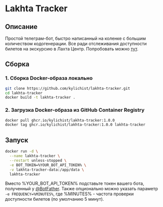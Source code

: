 # Lakhta Tracker

## Описание

Простой телеграм-бот, быстро написанный на коленке с большим количеством кодогенерации. Все ради отслеживания
доступности билетов на экскурсию в Лахта Центр. Попробовать можно [тут](https://t.me/ai8ho0k_bot).

## Сборка

### 1. Сборка Docker-образа локально

```bash
git clone https://github.com/kylichist/lakhta-tracker.git
cd lakhta-tracker
docker build -t lakhta-tracker .
```

### 2. Загрузка Docker-образа из GitHub Container Registry

```bash
docker pull ghcr.io/kylichist/lakhta-tracker:1.0.0
docker tag ghcr.io/kylichist/lakhta-tracker:1.0.0 lakhta-tracker
```

## Запуск

```bash
docker run -d \
  --name lakhta-tracker \
  --restart unless-stopped \
  -e BOT_TOKEN=%YOUR_BOT_API_TOKEN% \
  -v lakhta-tracker-data:/app/data \
  lakhta-tracker
```

Вместо %YOUR_BOT_API_TOKEN% подставьте токен вашего бота, полученный у [@BotFather](https://t.me/BotFather). Также
опционально можно указать параметр `-e FREQUENCY=%MINUTES%`, где %MINUTES% - частота проверки доступности билетов (по
умолчанию 5 минут).
